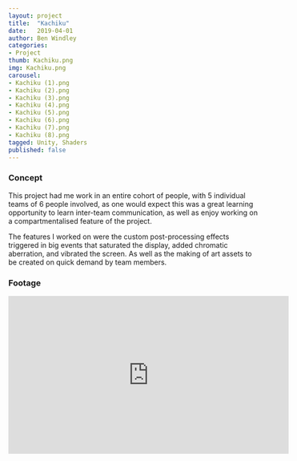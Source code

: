 ```yaml
---
layout: project
title:  "Kachiku"
date:   2019-04-01
author: Ben Windley
categories:
- Project
thumb: Kachiku.png
img: Kachiku.png
carousel:
- Kachiku (1).png
- Kachiku (2).png
- Kachiku (3).png
- Kachiku (4).png
- Kachiku (5).png
- Kachiku (6).png
- Kachiku (7).png
- Kachiku (8).png
tagged: Unity, Shaders
published: false
---
```


###  Concept

This project had me work in an entire cohort of people, with 5 individual teams of 6 people involved, as one would expect this was a great learning opportunity to learn inter-team communication, as well as enjoy working on a compartmentalised feature of the project.

The features I worked on were the custom post-processing effects triggered in big events that saturated the display, added chromatic aberration, and vibrated the screen. As well as the making of art assets to be created on quick demand by team members.

### Footage

<p style="text-align: center">
<iframe width="560" height="315" src="https://www.youtube.com/embed/E-jiE7ufEJ0?rel=0&amp;showinfo=0" frameborder="0" allow="autoplay; encrypted-media" allowfullscreen></iframe>
</p>

